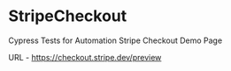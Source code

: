 # StripeCheckout
Cypress Tests for Automation Stripe Checkout Demo Page


URL - https://checkout.stripe.dev/preview

